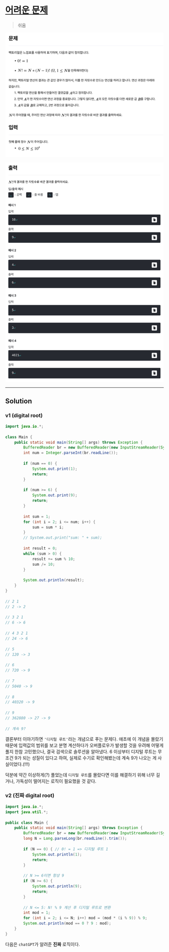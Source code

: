 # [어려운 문제](https://level.goorm.io/exam/49054/%EC%96%B4%EB%A0%A4%EC%9A%B4-%EB%AC%B8%EC%A0%9C/quiz/1)

> 쉬움

![image-20250910145849574](assets/image-20250910145849574.png)

![image-20250910145905408](assets/image-20250910145905408.png)

---

## Solution

### v1 (digital root)

```java
import java.io.*;

class Main {
	public static void main(String[] args) throws Exception {
		BufferedReader br = new BufferedReader(new InputStreamReader(System.in));
		int num = Integer.parseInt(br.readLine());

		if (num == 0) {
			System.out.print(1);
			return;
		}

		if (num >= 6) {
			System.out.print(9);
			return;
		}

		int sum = 1;
		for (int i = 2; i <= num; i++) {
			sum = sum * i;
		}
		// System.out.print("sum: " + sum);

		int result = 0;
		while (sum > 0) {
			result += sum % 10;
			sum /= 10;
		}

		System.out.println(result);
	}
}

// 2 1
// 2 -> 2

// 3 2 1
// 6 -> 6

// 4 3 2 1 
// 24 -> 6

// 5 
// 120 -> 3

// 6
// 720 -> 9

// 7
// 5040 -> 9

// 8
// 40320 -> 9

// 9 
// 362880 -> 27 -> 9

// 계속 9?
```

결론부터 이야기하면 `'디지털 루트'`라는 개념으로 푸는 문제다. 애초에 이 개념을 몰랐기 때문에 입력값의 범위를 보고 분명 계산하다가 오버플로우가 발생할 것을 우려해 어떻게 풀지 한참 고민했으나, 결국 검색으로 솔루션을 알아냈다. 6 이상부터 디지털 루트는 무조건 9가 되는 성질이 있다고 하여, 실제로 수기로 확인해봤는데 계속 9가 나오는 게 사실이었다.(!!!) 

덕분에 약간 이상하게(?) 풀었는데 `디지털 루트`를 몰랐다면 이를 해결하기 위해 너무 길거나, 가독성이 떨어지는 로직이 필요했을 것 같다.

### v2 (진짜 digital root)

```java
import java.io.*;
import java.util.*;

public class Main {
    public static void main(String[] args) throws Exception {
        BufferedReader br = new BufferedReader(new InputStreamReader(System.in));
        long N = Long.parseLong(br.readLine().trim());

        if (N == 0) { // 0! = 1 => 디지털 루트 1
            System.out.println(1);
            return;
        }

        // N >= 6이면 항상 9
        if (N >= 6) {
            System.out.println(9);
            return;
        }

        // N <= 5: N! % 9 계산 후 디지털 루트로 변환
        int mod = 1;
        for (int i = 2; i <= N; i++) mod = (mod * (i % 9)) % 9;
        System.out.println(mod == 0 ? 9 : mod);
    }
}
```

다음은 `chatGPT`가 알려준 **진짜** 로직이다. 
